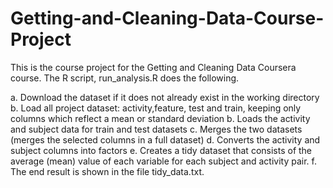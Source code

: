 # Getting-and-Cleaning-Data-Course-Project
This is the course project for the Getting and Cleaning Data Coursera course. The R script, run_analysis.R does the following.

a. Download the dataset if it does not already exist in the working directory
b. Load all project dataset: activity,feature, test and train, keeping only columns which reflect a mean or standard deviation
b. Loads the activity and subject data for train and test datasets
c. Merges the two datasets (merges the selected columns in a full dataset)
d. Converts the activity and subject columns into factors
e. Creates a tidy dataset that consists of the average (mean) value of each variable for each subject and activity pair.
f. The end result is shown in the file tidy_data.txt.
